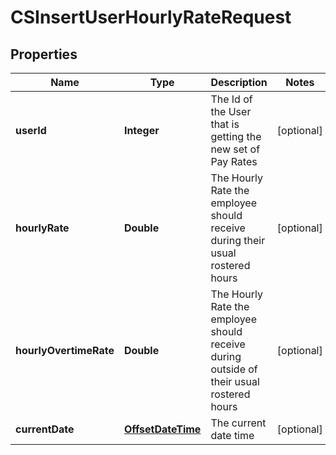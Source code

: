 
# CSInsertUserHourlyRateRequest

## Properties
Name | Type | Description | Notes
------------ | ------------- | ------------- | -------------
**userId** | **Integer** | The Id of the User that is getting the new set of Pay Rates |  [optional]
**hourlyRate** | **Double** | The Hourly Rate the employee should receive during their usual rostered hours |  [optional]
**hourlyOvertimeRate** | **Double** | The Hourly Rate the employee should receive during outside of their usual rostered hours |  [optional]
**currentDate** | [**OffsetDateTime**](OffsetDateTime.md) | The current date time |  [optional]



